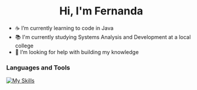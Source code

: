<h1 align="center">Hi, I'm Fernanda</h1>

- ☕ I’m currently learning to code in Java
- 📚 I'm currently studying Systems Analysis and Development at a local college
- 🤯 I’m looking for help with building my knowledge

<h3 align="left">Languages and Tools</h3>

[![My Skills](https://skillicons.dev/icons?i=html,java)](#)
